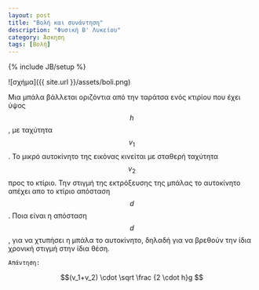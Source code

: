 ```yaml
---
layout: post
title: "Βολή και συνάντηση"
description: "Φυσική B' Λυκείου"
category: Άσκηση
tags: [Βολή]
---
```

{% include JB/setup %}

![σχήμα]({{ site.url }}/assets/boli.png) 


Μια μπάλα βάλλεται οριζόντια από την ταράτσα ενός κτιρίου που έχει ύψος $$h$$, με ταχύτητα $$v_1$$. Το μικρό αυτοκίνητο της εικόνας κινείται με σταθερή ταχύτητα $$v_2$$ προς το κτίριο. Την στιγμή της εκτρόξευσης της μπάλας το αυτοκίνητο απέχει απο το κτίριο απόσταση $$d$$. Ποια είναι η απόσταση $$d$$, για να χτυπήσει η μπάλα το αυτοκίνητο, δηλαδή για να βρεθούν την ίδια χρονική στιγμή στην ίδια θέση.


`Απάντηση:`

$$(v_1+v_2)  \cdot  \sqrt \frac {2 \cdot h}g  $$